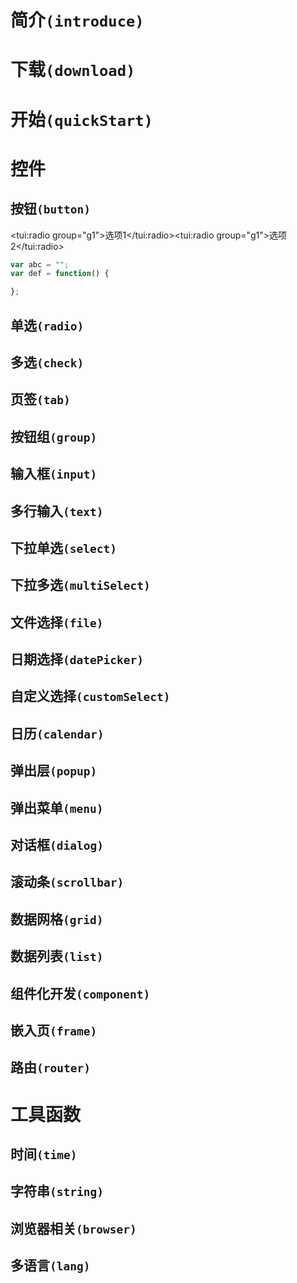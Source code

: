 # 简介`(introduce)`

# 下载`(download)`

# 开始`(quickStart)`

# 控件
## [](fa-th-large) 按钮`(button)`
<tui:radio group="g1">选项1</tui:radio><tui:radio group="g1">选项2</tui:radio>
```javascript
var abc = "";
var def = function() {

};
```

## [](fa-check-square-o) 单选`(radio)`

## [](fa-dot-circle-o) 多选`(check)`

## [](fa-columns) 页签`(tab)`

## [](fa-th) 按钮组`(group)`

## [](fa-i-cursor) 输入框`(input)`

## [](fa-edit) 多行输入`(text)`

## [](fa-toggle-down) 下拉单选`(select)`

## [](fa-toggle-down) 下拉多选`(multiSelect)`

## [](fa-file) 文件选择`(file)`

## [](fa-calendar-o) 日期选择`(datePicker)`

## [](fa-toggle-down) 自定义选择`(customSelect)`

## [](fa-calendar) 日历`(calendar)`

## [](fa-clone) 弹出层`(popup)`

## [](fa-bars) 弹出菜单`(menu)`

## [](fa-commenting) 对话框`(dialog)`

## [](fa-sliders) 滚动条`(scrollbar)`

## [](fa-table) 数据网格`(grid)`

## [](fa-th-list) 数据列表`(list)`

## [](fa-object-ungroup) 组件化开发`(component)`

## [](fa-window-maximize) 嵌入页`(frame)`

## [](fa-sitemap) 路由`(router)`

# 工具函数

## [](fa-clock-o) 时间`(time)`

## [](fa-file-text-o) 字符串`(string)`

## [](fa-sitemap) 浏览器相关`(browser)`

## [](fa-language) 多语言`(lang)`



